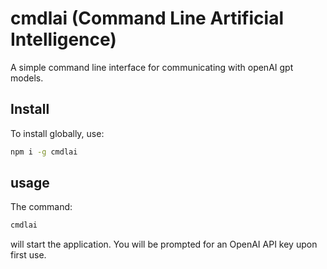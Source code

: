# cmdlai (Command Line Artificial Intelligence)
A simple command line interface for communicating with openAI gpt models.

## Install

To install globally, use:

```bash
npm i -g cmdlai
```

## usage

The command:

```bash
cmdlai
```

will start the application. You will be prompted for an OpenAI API key upon first use.

